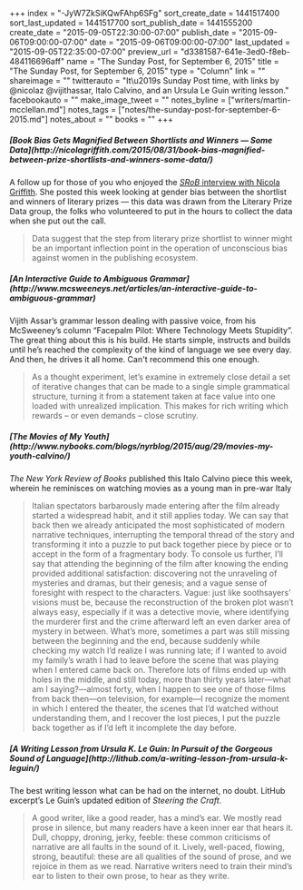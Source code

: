 +++
index = "-JyW7ZkSiKQwFAhp6SFg"
sort_create_date = 1441517400
sort_last_updated = 1441517700
sort_publish_date = 1441555200
create_date = "2015-09-05T22:30:00-07:00"
publish_date = "2015-09-06T09:00:00-07:00"
date = "2015-09-06T09:00:00-07:00"
last_updated = "2015-09-05T22:35:00-07:00"
preview_url = "d3381587-641e-3ed0-f8eb-484116696aff"
name = "The Sunday Post, for September 6, 2015"
title = "The Sunday Post, for September 6, 2015"
type = "Column"
link = ""
shareimage = ""
twitterauto = "It\u2019s Sunday Post time, with links by @nicolaz @vijithassar, Italo Calvino, and an Ursula Le Guin writing lesson."
facebookauto = ""
make_image_tweet = ""
notes_byline = ["writers/martin-mcclellan.md"]
notes_tags = ["notes/the-sunday-post-for-september-6-2015.md"]
notes_about = ""
books = ""
+++
<h5>[Book Bias Gets Magnified Between Shortlists and Winners — Some Data](http://nicolagriffith.com/2015/08/31/book-bias-magnified-between-prize-shortlists-and-winners-some-data/)</h5>

A follow up for those of you who enjoyed the [_SRoB_ interview with Nicola Griffith](http://seattlereviewofbooks.com/notes/2015/07/27/talking-with-nicola-griffith-about-the-importance-of-counting-womens-stories/). She posted this week looking at gender bias between the shortlist and winners of literary prizes — this data was drawn from the Literary Prize Data group, the folks who volunteered to put in the hours to collect the data when she put out the call.  

<blockquote>
Data suggest that the step from literary prize shortlist to winner might be an important inflection point in the operation of unconscious bias against women in the publishing ecosystem.
</blockquote>

<h5>[An Interactive Guide to Ambiguous Grammar](http://www.mcsweeneys.net/articles/an-interactive-guide-to-ambiguous-grammar)</h5>

Vijith Assar’s grammar lesson dealing with passive voice, from his McSweeney’s column “Facepalm Pilot: Where Technology Meets Stupidity”. The great thing about this is his build. He starts simple, instructs and builds until he’s reached the complexity of the kind of language we see every day. And then, he drives it all home. Can't recommend this one enough.

<blockquote>
As a thought experiment, let’s examine in extremely close detail a set of iterative changes that can be made to a single simple grammatical structure, turning it from a statement taken at face value into one loaded with unrealized implication. This makes for rich writing which rewards – or even demands – close scrutiny.
</blockquote>

<h5>[The Movies of My Youth](http://www.nybooks.com/blogs/nyrblog/2015/aug/29/movies-my-youth-calvino/)</h5>

_The New York Review of Books_ published this Italo Calvino piece this week, wherein he reminisces on watching movies as a young man in pre-war Italy

<blockquote>Italian spectators barbarously made entering after the film already started a widespread habit, and it still applies today. We can say that back then we already anticipated the most sophisticated of modern narrative techniques, interrupting the temporal thread of the story and transforming it into a puzzle to put back together piece by piece or to accept in the form of a fragmentary body. To console us further, I’ll say that attending the beginning of the film after knowing the ending provided additional satisfaction: discovering not the unraveling of mysteries and dramas, but their genesis; and a vague sense of foresight with respect to the characters. Vague: just like soothsayers’ visions must be, because the reconstruction of the broken plot wasn’t always easy, especially if it was a detective movie, where identifying the murderer first and the crime afterward left an even darker area of mystery in between. What’s more, sometimes a part was still missing between the beginning and the end, because suddenly while checking my watch I’d realize I was running late; if I wanted to avoid my family’s wrath I had to leave before the scene that was playing when I entered came back on. Therefore lots of films ended up with holes in the middle, and still today, more than thirty years later—what am I saying?—almost forty, when I happen to see one of those films from back then—on television, for example—I recognize the moment in which I entered the theater, the scenes that I’d watched without understanding them, and I recover the lost pieces, I put the puzzle back together as if I’d left it incomplete the day before.
</blockquote>

<h5>[A Writing Lesson from Ursula K. Le Guin: In Pursuit of the Gorgeous Sound of Language](http://lithub.com/a-writing-lesson-from-ursula-k-leguin/)</h5>

The best writing lesson what can be had on the internet, no doubt. LitHub excerpt’s Le Guin’s updated edition of _Steering the Craft_.

<blockquote>
A good writer, like a good reader, has a mind’s ear. We mostly read prose in silence, but many readers have a keen inner ear that hears it. Dull, choppy, droning, jerky, feeble: these common criticisms of narrative are all faults in the sound of it. Lively, well-paced, flowing, strong, beautiful: these are all qualities of the sound of prose, and we rejoice in them as we read. Narrative writers need to train their mind’s ear to listen to their own prose, to hear as they write.
</blockquote>